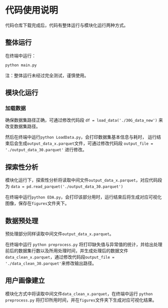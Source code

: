 # 代码使用说明
代码仓库下载完成后，代码有整体运行与模块化运行两种方式。

## 整体运行
在终端中运行：
```Python
python main.py
```
注：整体运行未经过完全测试，谨慎使用。

## 模块化运行
### 加载数据
确保数据集路径正确，可通过修改代码段
```df = load_data('./30G_data_new')```
来改变数据集路径。

然后在终端中运行```python LoadData.py```，会打印数据集基本信息与耗时，
运行结束后会生成`output_data_x.parquet`文件，可通过修改代码段
```output_file = './output_data_30.parquet'```
进行修改。

## 探索性分析
模块化运行下，探索性分析将读取中间文件`output_data_x.parquet`，对应代码段为
```data = pd.read_parquet('./output_data_30.parquet')```

在终端中运行```python EDA.py```，会打印该部分用时，运行结束后将生成对应可视化图像，保存在`figures`文件夹下。

## 数据预处理
预处理部分同样读取中间文件`output_data_x.parquet`。

在终端中运行
```python preprocess.py```
将打印缺失值与异常值的统计，并给出处理前后的数据集行数以及所用处理时间，并生成处理后的数据文件`data_clean_x.parquet`，通过修改代码段```output_file = './data_clean_30.parquet'```来修改输出路径。

## 用户画像建立
模块化方式中将读取中间文件`data_clean_x.parquet`，在终端中运行
```python preprocess.py```
将打印所用时间，并在`figures`文件夹下生成对应可视化结果。
